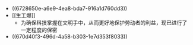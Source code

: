- ((6728650e-a6e9-4ea8-bda7-916a1d760dd3))
- [[生工爆]]
	- 为确保科技掌握在文明手中，从而更好地保护劳动者的利益，现已进行了一定程度的保密
- ((670d40f3-496d-4a58-b303-1e7d353f8033))